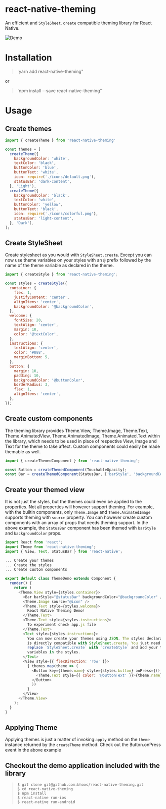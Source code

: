 # react-native-theming
An efficient and `StyleSheet.create` compatible theming library for React Native.

![Demo](https://github.com/bhoos/react-native-theming/raw/master/docs/demo.gif)

# Installation
> `yarn add react-native-theming"

or

> `npm install --save react-native-theming"

# Usage
## Create themes

```javascript
import { createTheme } from 'react-native-theming'

const themes = [
  createTheme({
    backgroundColor: 'white',
    textColor: 'black',
    buttonColor: 'blue',
    buttonText: 'white',
    icon: require('./icons/default.png'),
    statusBar: 'dark-content',
  }, 'Light'),
  createTheme({
    backgroundColor: 'black',
    textColor: 'white',
    buttonColor: 'yellow',
    buttonText: 'black',
    icon: require('./icons/colorful.png'),
    statusBar: 'light-content',
  }, 'Dark'),
];
```

## Create StyleSheet
Create stylesheet as you would with `StyleSheet.create`. Except you can
now use theme variables on your styles with an `@` prefix followed by
the name of the theme variable as declared in the theme.

```javascript
import { createStyle } from 'react-native-theming';

const styles = createStyle({
  container: {
    flex: 1,
    justifyContent: 'center',
    alignItems: 'center',
    backgroundColor: '@backgroundColor',
  },
  welcome: {
    fontSize: 20,
    textAlign: 'center',
    margin: 10,
    color: '@textColor',
  },
  instructions: {
    textAlign: 'center',
    color: '#888',
    marginBottom: 5,
  },
  button: {
    margin: 10,
    padding: 10,
    backgroundColor: '@buttonColor',
    borderRadius: 3,
    flex: 1,
    alignItems: 'center',
  },
});
```

## Create custom components
The theming library provides Theme.View, Theme.Image, Theme.Text,
Theme.AnimatedView, Theme.AnimatedImage, Theme.Animated.Text within
the library, which needs to be used in place of respective View, Image
and Text for the theme to take affect. Custom components could easily
be made themable as well. 

```javascript
import { createThemedComponent } from 'react-native-theming';

const Button = createThemedComponent(TouchableOpacity);
const Bar = createThemedComponent(StatusBar, ['barStyle', 'backgroundColor']);
```

## Create your themed view
It is not just the styles, but the themes could even be applied to the properties.
Not all properties will however support theming. For example, with the builtin 
components, only `Theme.Image` and `Theme.AnimatedImage` supports theming with
`source` property. You can however create custom components with an array of
props that needs theming support. In the above example, the `StatusBar` component
has been themed with `barStyle` and `backgroundColor` props.

```javascript
import React from 'react';
import Theme from 'react-native-theming';
import { View, Text, StatusBar } from 'react-native';

... Create your themes
... Create the styles
... Create custom components

export default class ThemeDemo extends Component {
  render() {
    return (
      <Theme.View style={styles.container}>
        <Bar barStyle="@statusBar" backgroundColor="@backgroundColor" />
        <Theme.Image source="@icon" />
        <Theme.Text style={styles.welcome}>
          React Native Theming Demo!
        </Theme.Text>
        <Theme.Text style={styles.instructions}>
          To experiment check app.js file
        </Theme.Text>
        <Text style={styles.instructions}>
          You can now create your themes using JSON. The styles declaration
          is directly compatible with StyleSheet.create. You just need to
          replace `StyleSheet.create` with `createStyle` and add your theme
          variables in the styles.
        </Text>
        <View style={{ flexDirection: 'row' }}>
          { themes.map(theme => (
            <Button key={theme.name} style={styles.button} onPress={() => theme.apply()}>
              <Theme.Text style={{ color: '@buttonText' }}>{theme.name}</Theme.Text>
            </Button>
            ))
          }
        </View>
      </Theme.View>
    );
  }
}
```

## Applying Theme
Applying themes is just a matter of invoking `apply` method on the `theme` instance
returned by the `createTheme` method. Check out the Button.onPress event in the
above example

## Checkout the demo application included with the library
> `$ git clone git@github.com:bhoos/react-native-theming.git`  
> `$ cd react-native-theming`  
> `$ npm install`  
> `$ react-native run-ios`  
> `$ react-native run-android`  
